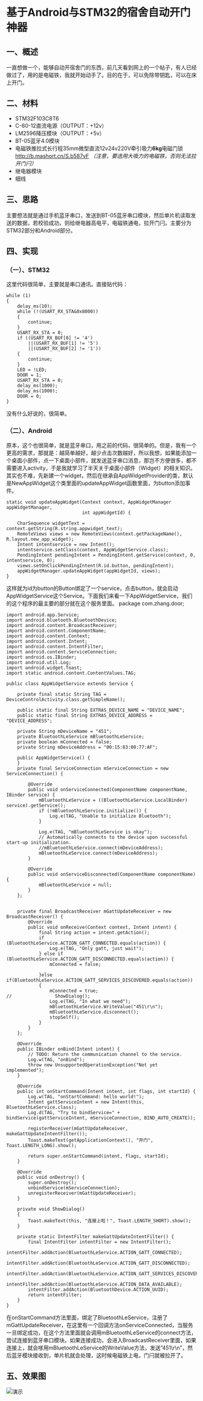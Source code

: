 基于Android与STM32的宿舍自动开门神器
===
## 一、概述
一直想做一个，能够自动开宿舍门的东西，前几天看到网上的一个帖子，有人已经做过了，用的是电磁铁，我就开始动手了。目的在于，可以免除带钥匙，可以在床上开门。

## 二、材料
* STM32F103C8T6
* C-60-12直流电源（OUTPUT：+12v）
* LM2596降压模块（OUTPUT：+5v）
* BT-05蓝牙4.0模块
* 电磁铁推拉式长行程35mm微型直流12v24v220V牵引吸力**6kg**电磁门锁 http://b.mashort.cn/S.b587vF *（注意，要选用大吸力的电磁铁，否则无法拉开门闩）*
* 继电器模块
* 细线
## 三、思路
主要想法就是通过手机蓝牙串口，发送到BT-05蓝牙串口模块，然后单片机读取发送的数据，若校验成功，则给继电器高电平，电磁铁通电，拉开门闩。主要分为STM32部分和Android部分。

## 四、实现
### （一）、STM32
这里代码很简单，主要就是串口通讯。直接贴代码：

    while (1)
	{
		delay_ms(10);
		while (!(USART_RX_STA&0x8000))
		{
			continue;
		}
		USART_RX_STA = 0;
		if ((USART_RX_BUF[0] != '4')
			||(USART_RX_BUF[1] != '5')
			||(USART_RX_BUF[2] != '1'))
		{
			continue;
		}
		LED = !LED;
		DOOR = 1;
		USART_RX_STA = 0;
		delay_ms(1000);
		delay_ms(1000);
		DOOR = 0;
	}
没有什么好说的，很简单。
### （二）、Android
原本，这个也很简单，就是蓝牙串口，用之前的代码，很简单的。但是，我有一个更高的需求，那就是：越简单越好，越少点击次数越好，所以我想，如果能添加一个桌面小部件，点一下桌面小部件，就发送蓝牙串口消息，那岂不方便很多，都不需要进入activity，于是我就学习了半天关于桌面小部件（Widget）的相关知识。其实也不难，先新建一个widget，然后在继承自AppWidgetProvider的类，默认是NewAppWidget这个类里面的updateAppWidget函数里面，为button添加事件。

    static void updateAppWidget(Context context, AppWidgetManager appWidgetManager,
                                int appWidgetId) {

        CharSequence widgetText = context.getString(R.string.appwidget_text);
        RemoteViews views = new RemoteViews(context.getPackageName(), R.layout.new_app_widget);
        Intent intentservice = new Intent();
        intentservice.setClass(context, AppWidgetService.class);
        PendingIntent pendingIntent = PendingIntent.getService(context, 0, intentservice, 0);
        views.setOnClickPendingIntent(R.id.button, pendingIntent);
        appWidgetManager.updateAppWidget(appWidgetId, views);
    }
这样就为id为button的Button绑定了一个service，点击button，就会启动AppWidgetService这个Service。下面我们来看一下AppWidgetService，我们的这个程序的最主要的部分就在这个服务里面。
    package com.zhang.door;

    import android.app.Service;
    import android.bluetooth.BluetoothDevice;
    import android.content.BroadcastReceiver;
    import android.content.ComponentName;
    import android.content.Context;
    import android.content.Intent;
    import android.content.IntentFilter;
    import android.content.ServiceConnection;
    import android.os.IBinder;
    import android.util.Log;
    import android.widget.Toast;
    import static android.content.ContentValues.TAG;

    public class AppWidgetService extends Service {

        private final static String TAG = DeviceControlActivity.class.getSimpleName();

        public static final String EXTRAS_DEVICE_NAME = "DEVICE_NAME";
        public static final String EXTRAS_DEVICE_ADDRESS = "DEVICE_ADDRESS";

        private String mDeviceName = "451";
        private BluetoothLeService mBluetoothLeService;
        private boolean mConnected = false;
        private String mDeviceAddress = "00:15:83:00:77:AF";

        public AppWidgetService() {
        }
        private final ServiceConnection mServiceConnection = new ServiceConnection() {

            @Override
            public void onServiceConnected(ComponentName componentName, IBinder service) {
                mBluetoothLeService = ((BluetoothLeService.LocalBinder) service).getService();
                if (!mBluetoothLeService.initialize()) {
                    Log.e(TAG, "Unable to initialize Bluetooth");
                }

                Log.e(TAG, "mBluetoothLeService is okay");
                // Automatically connects to the device upon successful start-up initialization.
                //mBluetoothLeService.connect(mDeviceAddress);
                mBluetoothLeService.connect(mDeviceAddress);
            }

            @Override
            public void onServiceDisconnected(ComponentName componentName) {
                mBluetoothLeService = null;
            }
        };


        private final BroadcastReceiver mGattUpdateReceiver = new BroadcastReceiver() {
            @Override
            public void onReceive(Context context, Intent intent) {
                final String action = intent.getAction();
                if (BluetoothLeService.ACTION_GATT_CONNECTED.equals(action)) {
                    Log.e(TAG, "Only gatt, just wait");
                } else if (BluetoothLeService.ACTION_GATT_DISCONNECTED.equals(action)) {
                    mConnected = false;

                }else if(BluetoothLeService.ACTION_GATT_SERVICES_DISCOVERED.equals(action))
                {
                    mConnected = true;
    //                ShowDialog();
                    Log.e(TAG, "In what we need");
                    mBluetoothLeService.WriteValue("451\r\n");
                    mBluetoothLeService.disconnect();
                    stopSelf();
                }
            }
        };

        @Override
        public IBinder onBind(Intent intent) {
            // TODO: Return the communication channel to the service.
            Log.w(TAG, "onBind");
            throw new UnsupportedOperationException("Not yet implemented");
        }

        @Override
        public int onStartCommand(Intent intent, int flags, int startId) {
            Log.w(TAG, "onStartCommand: hello world!");
            Intent gattServiceIntent = new Intent(this, BluetoothLeService.class);
            Log.d(TAG, "Try to bindService=" + bindService(gattServiceIntent, mServiceConnection, BIND_AUTO_CREATE));

            registerReceiver(mGattUpdateReceiver, makeGattUpdateIntentFilter());
            Toast.makeText(getApplicationContext(), "开门", Toast.LENGTH_LONG).show();

            return super.onStartCommand(intent, flags, startId);
        }

        @Override
        public void onDestroy() {
            super.onDestroy();
            unbindService(mServiceConnection);
            unregisterReceiver(mGattUpdateReceiver);
        }

        private void ShowDialog()
        {
            Toast.makeText(this, "连接上啦！", Toast.LENGTH_SHORT).show();
        }

        private static IntentFilter makeGattUpdateIntentFilter() {
            final IntentFilter intentFilter = new IntentFilter();
            intentFilter.addAction(BluetoothLeService.ACTION_GATT_CONNECTED);
            intentFilter.addAction(BluetoothLeService.ACTION_GATT_DISCONNECTED);
            intentFilter.addAction(BluetoothLeService.ACTION_GATT_SERVICES_DISCOVERED);
            intentFilter.addAction(BluetoothLeService.ACTION_DATA_AVAILABLE);
            intentFilter.addAction(BluetoothDevice.ACTION_UUID);
            return intentFilter;
        }
    }
在onStartCommand方法里面，绑定了BluetoothLeService，注册了mGattUpdateReceiver，在这里有一个回调方法onServiceConnected，当服务一旦绑定成功，在这个方法里面就会调用mBluetoothLeService的connect方法，尝试连接到蓝牙串口模块。如果连接成功，会进入BroadcastReceiver里面，如果连接上，就会嗲用mBluetoothLeService的WriteValue方法，发送”451\r\n”，然后蓝牙模块接收到，单片机就会处理，这时候电磁铁上电，门闩就被拉开了。
## 五、效果图
![演示]("https://github.com/rty813/451door/blob/master/demo.gif")
